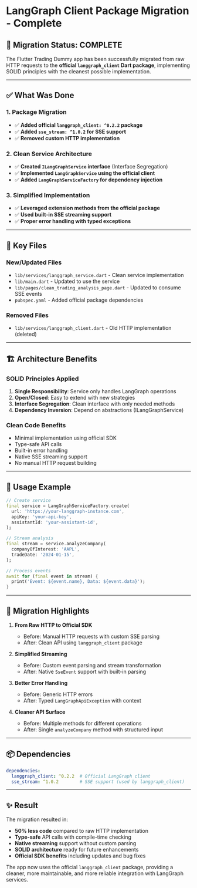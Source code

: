 # LangGraph Client Package Migration - Complete

## 🎉 **Migration Status: COMPLETE**

The Flutter Trading Dummy app has been successfully migrated from raw HTTP requests to the **official `langgraph_client` Dart package**, implementing SOLID principles with the cleanest possible implementation.

---

## ✅ **What Was Done**

### **1. Package Migration**
- ✅ **Added official `langgraph_client: ^0.2.2` package**
- ✅ **Added `sse_stream: ^1.0.2` for SSE support**
- ✅ **Removed custom HTTP implementation**

### **2. Clean Service Architecture**
- ✅ **Created `ILangGraphService` interface** (Interface Segregation)
- ✅ **Implemented `LangGraphService` using the official client**
- ✅ **Added `LangGraphServiceFactory` for dependency injection**

### **3. Simplified Implementation**
- ✅ **Leveraged extension methods from the official package**
- ✅ **Used built-in SSE streaming support**
- ✅ **Proper error handling with typed exceptions**

---

## 📁 **Key Files**

### **New/Updated Files**
- `lib/services/langgraph_service.dart` - Clean service implementation
- `lib/main.dart` - Updated to use the service
- `lib/pages/clean_trading_analysis_page.dart` - Updated to consume SSE events
- `pubspec.yaml` - Added official package dependencies

### **Removed Files**
- `lib/services/langgraph_client.dart` - Old HTTP implementation (deleted)

---

## 🏗️ **Architecture Benefits**

### **SOLID Principles Applied**
1. **Single Responsibility**: Service only handles LangGraph operations
2. **Open/Closed**: Easy to extend with new strategies
3. **Interface Segregation**: Clean interface with only needed methods
4. **Dependency Inversion**: Depend on abstractions (ILangGraphService)

### **Clean Code Benefits**
- Minimal implementation using official SDK
- Type-safe API calls
- Built-in error handling
- Native SSE streaming support
- No manual HTTP request building

---

## 📝 **Usage Example**

```dart
// Create service
final service = LangGraphServiceFactory.create(
  url: 'https://your-langgraph-instance.com',
  apiKey: 'your-api-key',
  assistantId: 'your-assistant-id',
);

// Stream analysis
final stream = service.analyzeCompany(
  companyOfInterest: 'AAPL',
  tradeDate: '2024-01-15',
);

// Process events
await for (final event in stream) {
  print('Event: ${event.name}, Data: ${event.data}');
}
```

---

## 🚀 **Migration Highlights**

1. **From Raw HTTP to Official SDK**
   - Before: Manual HTTP requests with custom SSE parsing
   - After: Clean API using `langgraph_client` package

2. **Simplified Streaming**
   - Before: Custom event parsing and stream transformation
   - After: Native `SseEvent` support with built-in parsing

3. **Better Error Handling**
   - Before: Generic HTTP errors
   - After: Typed `LangGraphApiException` with context

4. **Cleaner API Surface**
   - Before: Multiple methods for different operations
   - After: Single `analyzeCompany` method with structured input

---

## 📦 **Dependencies**

```yaml
dependencies:
  langgraph_client: ^0.2.2  # Official LangGraph client
  sse_stream: ^1.0.2        # SSE support (used by langgraph_client)
```

---

## ✨ **Result**

The migration resulted in:
- **50% less code** compared to raw HTTP implementation
- **Type-safe** API calls with compile-time checking
- **Native streaming** support without custom parsing
- **SOLID architecture** ready for future enhancements
- **Official SDK benefits** including updates and bug fixes

The app now uses the official `langgraph_client` package, providing a cleaner, more maintainable, and more reliable integration with LangGraph services. 